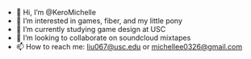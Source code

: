 - 👋 Hi, I’m @KeroMichelle
- 👀 I’m interested in games, fiber, and my little pony
- 🌱 I’m currently studying game design at USC
- 💞️ I’m looking to collaborate on soundcloud mixtapes
- 📫 How to reach me: liu067@usc.edu or michellee0326@gmail.com

<!---
KeroMichelle/KeroMichelle is a ✨ special ✨ repository because its `README.md` (this file) appears on your GitHub profile.
You can click the Preview link to take a look at your changes.
--->
